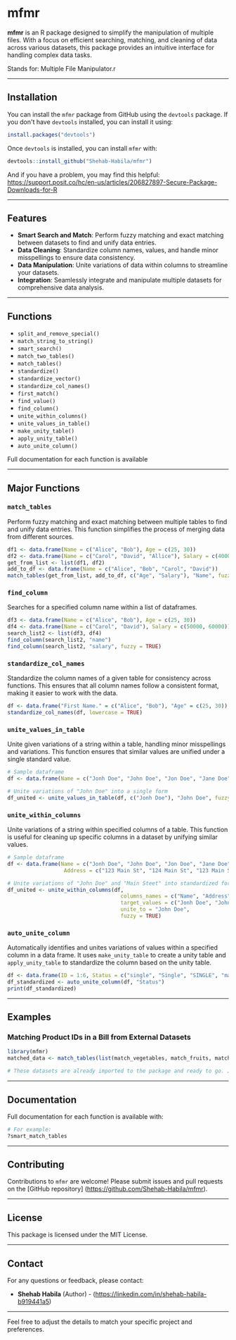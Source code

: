 # mfmr

**mfmr** is an R package designed to simplify the manipulation of multiple files. With a focus on efficient searching, matching, and cleaning of data across various datasets, this package provides an intuitive interface for handling complex data tasks.

Stands for: Multiple File Manipulator.r

------------------------

## Installation

You can install the `mfmr` package from GitHub using the `devtools` package. If you don't have `devtools` installed, you can install it using:

```r
install.packages("devtools")
```

Once `devtools` is installed, you can install `mfmr` with:

```r
devtools::install_github("Shehab-Habila/mfmr")
```

And if you have a problem, you may find this helpful:
https://support.posit.co/hc/en-us/articles/206827897-Secure-Package-Downloads-for-R

------------------------

## Features

- **Smart Search and Match**: Perform fuzzy matching and exact matching between datasets to find and unify data entries.
- **Data Cleaning**: Standardize column names, values, and handle minor misspellings to ensure data consistency.
- **Data Manipulation**: Unite variations of data within columns to streamline your datasets.
- **Integration**: Seamlessly integrate and manipulate multiple datasets for comprehensive data analysis.

------------------------

## Functions
- `split_and_remove_special()`
- `match_string_to_string()`
- `smart_search()`
- `match_two_tables()`
- `match_tables()`
- `standardize()`
- `standardize_vector()`
- `standardize_col_names()`
- `first_match()`
- `find_value()`
- `find_column()`
- `unite_within_columns()`
- `unite_values_in_table()`
- `make_unity_table()`
- `apply_unity_table()`
- `auto_unite_column()`

Full documentation for each function is available

------------------------

## Major Functions


### `match_tables`

Perform fuzzy matching and exact matching between multiple tables to find and unify data entries. This function simplifies the process of merging data from different sources.

```r
df1 <- data.frame(Name = c("Alice", "Bob"), Age = c(25, 30))
df2 <- data.frame(Name = c("Carol", "David", "Allice"), Salary = c(40000, 50000, 60000))
get_from_list <- list(df1, df2)
add_to_df <- data.frame(Name = c("Alice", "Bob", "Carol", "David"))
match_tables(get_from_list, add_to_df, c("Age", "Salary"), "Name", fuzzy = TRUE)
```

### `find_column`

Searches for a specified column name within a list of dataframes.

```r
df3 <- data.frame(Name = c("Alice", "Bob"), Age = c(25, 30))
df4 <- data.frame(Name = c("Carol", "David"), Salary = c(50000, 60000))
search_list2 <- list(df3, df4)
find_column(search_list2, "name")
find_column(search_list2, "salary", fuzzy = TRUE)
```

### `standardize_col_names`

Standardize the column names of a given table for consistency across functions. This ensures that all column names follow a consistent format, making it easier to work with the data.

```r
df <- data.frame("First Name." = c("Alice", "Bob"), "Age" = c(25, 30))
standardize_col_names(df, lowercase = TRUE)
```

### `unite_values_in_table`

Unite given variations of a string within a table, handling minor misspellings and variations. This function ensures that similar values are unified under a single standard value.

```r
# Sample dataframe
df <- data.frame(Name = c("Jonh Doe", "John Doe", "Jon Doe", "Jane Doe"))

# Unite variations of "John Doe" into a single form
df_united <- unite_values_in_table(df, c("Jonh Doe"), "John Doe", fuzzy = TRUE)
```

### `unite_within_columns`

Unite variations of a string within specified columns of a table. This function is useful for cleaning up specific columns in a dataset by unifying similar values.

```r
# Sample dataframe
df <- data.frame(Name = c("Jonh Doe", "John Doe", "Jon Doe", "Jane Doe"),
                  Address = c("123 Main St", "124 Main St", "123 Main Steet", "125 Main St"))

# Unite variations of "John Doe" and "Main Steet" into standardized forms
df_united <- unite_within_columns(df,
                                    columns_names = c("Name", "Address"),
                                    target_values = c("Jonh Doe", "John Doe", "Jon Doe"),
                                    unite_to = "John Doe",
                                    fuzzy = TRUE)
```

### `auto_unite_column`

Automatically identifies and unites variations of values within a specified column in a data frame. It uses `make_unity_table` to create a unity table and `apply_unity_table` to standardize the column based on the unity table.

```R
df <- data.frame(ID = 1:6, Status = c("single", "Single", "SINGLE", "married", "Married", "MARRIED"))
df_standardized <- auto_unite_column(df, "Status")
print(df_standardized)
```

------------------------

## Examples

### Matching Product IDs in a Bill from External Datasets

```r
library(mfmr)
matched_data <- match_tables(list(match_vegetables, match_fruits, match_missings), match_bill, get_columns = c("Product Name", "Cost"), according_to = "Product ID", fuzzy = FALSE)

# These datasets are already imported to the package and ready to go. Just run the code.
```

------------------------

## Documentation

Full documentation for each function is available with:

```r
# For example:
?smart_match_tables
```

------------------------

## Contributing

Contributions to `mfmr` are welcome! Please submit issues and pull requests on the [GitHub repository] (https://github.com/Shehab-Habila/mfmr).

------------------------

## License

This package is licensed under the MIT License.

------------------------

## Contact

For any questions or feedback, please contact:

- **Shehab Habila** (Author) - (https://linkedin.com/in/shehab-habila-b919441a5)

------------------------

Feel free to adjust the details to match your specific project and preferences.
